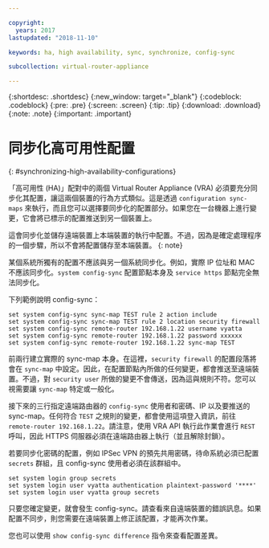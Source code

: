 ```yaml
---

copyright:
  years: 2017
lastupdated: "2018-11-10"

keywords: ha, high availability, sync, synchronize, config-sync

subcollection: virtual-router-appliance

---
```


{:shortdesc: .shortdesc}
{:new_window: target="_blank"}
{:codeblock: .codeblock}
{:pre: .pre}
{:screen: .screen}
{:tip: .tip}
{:download: .download}
{:note: .note}
{:important: .important}

# 同步化高可用性配置
{: #synchronizing-high-availability-configurations}

「高可用性 (HA)」配對中的兩個 Virtual Router Appliance (VRA) 必須要充分同步化其配置，讓這兩個裝置的行為方式類似。這是透過 `configuration sync-maps` 來執行，而且您可以選擇要同步化的配置部分。如果您在一台機器上進行變更，它會將已標示的配置推送到另一個裝置上。

這會同步化並儲存遠端裝置上本端裝置的執行中配置。不過，因為是確定處理程序的一個步驟，所以不會將配置儲存至本端裝置。
{: note}

某個系統所獨有的配置不應該與另一個系統同步化。例如，實際 IP 位址和 MAC 不應該同步化。`system config-sync` 配置節點本身及 `service https` 節點完全無法同步化。

下列範例說明 config-sync：

```
set system config-sync sync-map TEST rule 2 action include
set system config-sync sync-map TEST rule 2 location security firewall
set system config-sync remote-router 192.168.1.22 username vyatta
set system config-sync remote-router 192.168.1.22 password xxxxxx
set system config-sync remote-router 192.168.1.22 sync-map TEST
```

前兩行建立實際的 sync-map 本身。在這裡，`security firewall` 的配置段落將會在 `sync-map` 中設定。因此，在配置節點內所做的任何變更，都會推送至遠端裝置。不過，對 `security user` 所做的變更不會傳送，因為這與規則不符。您可以視需要讓 `sync-map` 特定或一般化。

接下來的三行指定遠端路由器的 `config-sync` 使用者和密碼、IP 以及要推送的 sync-map。任何符合 `TEST` 之規則的變更，都會使用這項登入資訊，前往 `remote-router 192.168.1.22`。請注意，使用 VRA API 執行此作業會進行 `REST` 呼叫，因此 HTTPS 伺服器必須在遠端路由器上執行（並且解除封鎖）。

若要同步化密碼的配置，例如 IPSec VPN 的預先共用密碼，待命系統必須已配置 `secrets` 群組，且 config-sync 使用者必須在該群組中。

```
set system login group secrets
set system login user vyatta authentication plaintext-password '****'
set system login user vyatta group secrets
```

只要您確定變更，就會發生 config-sync。請查看來自遠端裝置的錯誤訊息。如果配置不同步，則您需要在遠端裝置上修正該配置，才能再次作業。

您也可以使用 `show config-sync difference` 指令來查看配置差異。
